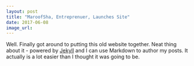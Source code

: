 ```yaml
---
layout: post
title: "MaroofSha, Entreprenuer, Launches Site"
date: 2017-06-08
image_url:
---
```


Well. Finally got around to putting this old website together. Neat thing about it - powered by [Jekyll](http://jekyllrb.com) and I can use Markdown to author my posts. It actually is a lot easier than I thought it was going to be.
